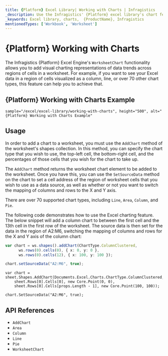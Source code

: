 ```yaml
---
title: {Platform} Excel Library| Working with Charts | Infragistics
_description: Use the Infragistics' {Platform} excel library's chart feature to add visual charting representations of data trends across regions of cells in a worksheet. Visualize {ProductName} excel data in over 70 chart types!
_keywords: Excel library, charts,  {ProductName}, Infragistics
mentionedTypes: ['Workbook', 'Worksheet']
---
```

# {Platform} Working with Charts

The Infragistics {Platform} Excel Engine's `WorksheetChart` functionality allows you to add visual charting representations of data trends across regions of cells in a worksheet. For example, if you want to see your Excel data in a region of cells visualized as a column, line, or over 70 other chart types, this feature can help you to achieve that.

## {Platform} Working with Charts Example


`sample="/excel/excel-library/working-with-charts", height="500", alt="{Platform} Working with Charts Example"`



<div class="divider--half"></div>

## Usage
In order to add a chart to a worksheet, you must use the `AddChart` method of the worksheet's shapes collection. In this method, you can specify the chart type that you wish to use, the top-left cell, the bottom-right cell, and the percentages of those cells that you wish for the chart to take up.

The `AddChart` method returns the worksheet chart element to be added to the worksheet. Once you have this, you can use the `SetSourceData` method on the chart to set a cell address of the region of worksheet cells that you wish to use as a data source, as well as whether or not you want to switch the mapping of columns and rows to the X and Y axis.

There are over 70 supported chart types, including `Line`, `Area`, `Column`, and `Pie`.

The following code demonstrates how to use the Excel charting feature. The below snippet will add a column chart to between the first cell and the 13th cell in the first row of the worksheet. The source data is then set for the data in the region of A2:M6, switching the mapping of columns and rows for the X and Y axis of the column chart:

```ts
var chart = ws.shapes().addChart(ChartType.ColumnClustered,
      ws.rows(0).cells(0), { x: 0, y: 0 },
      ws.rows(0).cells(12), { x: 100, y: 100 });

chart.setSourceData("A2:M6", true);
```

```razor
var chart = sheet.Shapes.AddChart(Documents.Excel.Charts.ChartType.ColumnClustered,
    sheet.Rows[0].Cells[0], new Core.Point(0, 0),
    sheet.Rows[0].Cells[props.Length - 1], new Core.Point(100, 100));

chart.SetSourceData("A2:M6", true);
```

## API References

 - `AddChart`
 - `Area`
 - `Column`
 - `Line`
 - `Pie`
 - `WorksheetChart`
